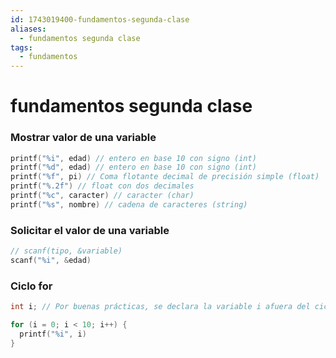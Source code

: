 ```yaml
---
id: 1743019400-fundamentos-segunda-clase
aliases:
  - fundamentos segunda clase
tags:
  - fundamentos
---
```


# fundamentos segunda clase

### Mostrar valor de una variable

```c
printf("%i", edad) // entero en base 10 con signo (int)
printf("%d", edad) // entero en base 10 con signo (int)
printf("%f", pi) // Coma flotante decimal de precisión simple (float)
printf("%.2f") // float con dos decimales
printf("%c", caracter) // caracter (char)
printf("%s", nombre) // cadena de caracteres (string)
```

### Solicitar el valor de una variable

```c
// scanf(tipo, &variable)
scanf("%i", &edad)
```

### Ciclo for

```c
int i; // Por buenas prácticas, se declara la variable i afuera del ciclo

for (i = 0; i < 10; i++) {
  printf("%i", i)
}
```
